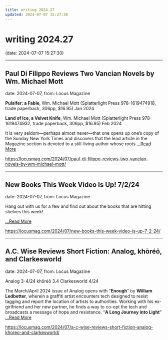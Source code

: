 ```yaml
---
title: writing 2024.27
updated: 2024-07-07 15:27:30
---
```


# writing 2024.27

(date: 2024-07-07 15:27:30)

---

## Paul Di Filippo Reviews Two Vancian Novels by Wm. Michael Mott

date: 2024-07-07, from: Locus Magazine

<p><strong>Pulsifer: a Fable</strong>, Wm. Michael Mott (Splatterlight Press 978-1619474918, trade paperback, 306pp, $16.95) Jan 2024</p>
<p><strong>Land of Ice, a Velvet Knife</strong>, Wm. Michael Mott (Splatterlight Press 978-1619474932, trade paperback, 306pp, $16.95) Feb 2024</p>
<p>It is very seldom—perhaps almost never—that one opens up one’s copy of the Sunday New York Times and discovers that the lead article in the Magazine section is devoted to a still-living author whose roots  <a href="https://locusmag.com/2024/07/paul-di-filippo-reviews-two-vancian-novels-by-wm-michael-mott/" class="read-more">...Read More </a></p> 

<https://locusmag.com/2024/07/paul-di-filippo-reviews-two-vancian-novels-by-wm-michael-mott/>

---

## New Books This Week Video Is Up! 7/2/24

date: 2024-07-07, from: Locus Magazine

<p>Hang out with us for a few and find out about the books that are hitting shelves this week!</p>
<div class="jetpack-video-wrapper"></div> <a href="https://locusmag.com/2024/07/new-books-this-week-video-is-up-7-2-24/" class="read-more">...Read More </a> 

<https://locusmag.com/2024/07/new-books-this-week-video-is-up-7-2-24/>

---

## A.C. Wise Reviews Short Fiction: Analog, khōréō, and Clarkesworld

date: 2024-07-07, from: Locus Magazine

<p>Analog 3-4/24
khōréō 3.4
Clarkesworld 4/24</p>
<p>The March/April 2024 issue of Analog opens with “<strong>Enough</strong>” by <strong>William Ledbetter</strong>, wherein a graffiti artist en­counters tech designed to resist tagging and report the location of artists to authorities. Working with his ex-girlfriend and her new partner, he finds a way to co-opt the tech and broadcasts a message of hope and resistance. “<strong>A Long Journey into Light</strong>”  <a href="https://locusmag.com/2024/07/a-c-wise-reviews-short-fiction-analog-khoreo-and-clarkesworld/" class="read-more">...Read More </a></p> 

<https://locusmag.com/2024/07/a-c-wise-reviews-short-fiction-analog-khoreo-and-clarkesworld/>

